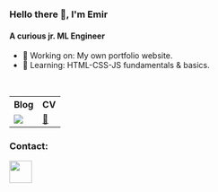 ### Hello there 👀, I'm Emir

#### A curious jr. ML Engineer

- 🔭 Working on: My own portfolio website.
- 🌱 Learning: HTML-CSS-JS fundamentals & basics.

<br/>


<table>
    <tr>
        <th>Blog</th>
        <th>CV</th>
    </tr>
    <tr>
        <td>
            <a href="https://medium.com/@emirpsrc"><img src="https://www.vectorlogo.zone/logos/medium/medium-ar21.svg"/></a>
        </td>
        <td>
            <a href="https://drive.google.com/file/d/1QzJ8qrn7rgueRS6s7YqfI4dhQLSPvwzC/view?usp=sharing">📃</a>
        </td>
    </tr>
</table>



### Contact:

<a href="https://www.linkedin.com/in/emirpisirici/"><img src="https://www.vectorlogo.zone/logos/linkedin/linkedin-icon.svg" width="40" height="40"/></a>

